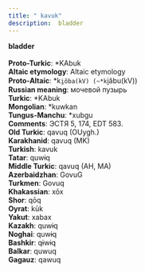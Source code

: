 ```yaml
---
title: " kavuk"
description:  bladder
---
```

<strong> bladder</strong><br><br>
<strong>Proto-Turkic</strong>:  *KAbuk<br>
<strong>Altaic etymology</strong>:  Altaic etymology<br>
<strong> Proto-Altaic</strong>:  *k`i̯ŏba(kV) (~*k`i̯ăbu(kV))<br>
<strong>Russian meaning</strong>:  мочевой пузырь<br>
<strong>Turkic</strong>:  *KAbuk<br>
<strong>Mongolian</strong>:  *kuwkan<br>
<strong>Tungus-Manchu</strong>:  *xubgu<br>
<strong>Comments</strong>:  ЭСТЯ 5, 174, EDT 583.<br>
<strong>Old Turkic</strong>:  qavuq (OUygh.)<br>
<strong>Karakhanid</strong>:  qavuq (MK)<br>
<strong>Turkish</strong>:  kavuk<br>
<strong>Tatar</strong>:  quwɨq<br>
<strong>Middle Turkic</strong>:  qavuq (AH, MA)<br>
<strong>Azerbaidzhan</strong>:  GovuG<br>
<strong>Turkmen</strong>:  Govuq<br>
<strong>Khakassian</strong>:  xōx<br>
<strong>Shor</strong>:  qōq<br>
<strong>Oyrat</strong>:  kūk<br>
<strong>Yakut</strong>:  xabax<br>
<strong>Kazakh</strong>:  quwɨq<br>
<strong>Noghai</strong>:  quwɨq<br>
<strong>Bashkir</strong>:  qɨwɨq<br>
<strong>Balkar</strong>:  quwuq<br>
<strong>Gagauz</strong>:  qawuq<br>


